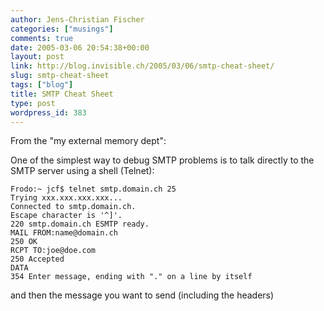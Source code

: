 ```yaml
---
author: Jens-Christian Fischer
categories: ["musings"]
comments: true
date: 2005-03-06 20:54:38+00:00
layout: post
link: http://blog.invisible.ch/2005/03/06/smtp-cheat-sheet/
slug: smtp-cheat-sheet
tags: ["blog"]
title: SMTP Cheat Sheet
type: post
wordpress_id: 383
---
```


From the "my external memory dept":

One of the simplest way to debug SMTP problems is to talk directly to the SMTP server using a shell (Telnet):

    
    Frodo:~ jcf$ telnet smtp.domain.ch 25
    Trying xxx.xxx.xxx.xxx...
    Connected to smtp.domain.ch.
    Escape character is '^]'.
    220 smtp.domain.ch ESMTP ready.
    MAIL FROM:name@domain.ch 
    250 OK
    RCPT TO:joe@doe.com
    250 Accepted 
    DATA
    354 Enter message, ending with "." on a line by itself

and then the message you want to send (including the headers)
